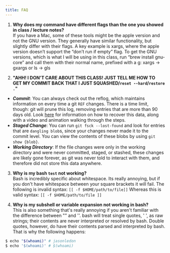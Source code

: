 ```yaml
---
title: FAQ
---
```



1. **Why does my command have different flags than the one you showed in class / lecture notes?**\
If you have a Mac, some of these tools might be the apple version and not the GNU version. They generally have similar functionality, but slightly differ with their flags. A key example is xargs, where the apple version doesn’t support the “don’t run if empty” flag. To get the GNU versions, which is what I will be using in this class, run “brew install gnu-core” and call them with their normal name, prefixed with a g: xargs → gxargs or ls → gls

2. **"AHH! I DON'T CARE ABOUT THIS CLASS! JUST TELL ME HOW TO GET MY COMMIT BACK THAT I JUST SQUASHED/`reset --hard`/`restore .`"**
* _**Commit**_: You can always check out the reflog, which maintains information on every time a git `REF` changes. There is a time limit, though: git will prune this log, removing entries that are more than 90 days old. Look [here](http://localhost:4321/lessons/git-1/#reflog) for information on how to recover this data, along with a video and animation walking through the steps.
* _**Staged Change**_: You can run `git fsck --lost-found` and look for entries that are `dangling blob`s, since your changes never made it to the commit level. You can view the contents of these blobs by using `git show {blob}`.
* _**Working Directory**_: If the file changes were only in the working directory and were never committed, staged, or stashed, these changes are likely gone forever, as git was never told to interact with them, and therefore did not store this data anywhere.

3. **Why is my bash `test` not working?**\
Bash is incredibly specific about whitespace. Its really annoying, but if you don't have whitespace between your square brackets it will fail.
The following is invalid syntax: `[[ -f $HOME/path/to/file]]`
Whereas this is valid syntax: `[[ -f $HOME/path/to/file ]]`

4. **Why is my subshell or variable expansion not working in bash?**\
This is also something that's really annoying if you aren't familiar with the difference between "" and ''. bash will treat single quotes, ' ', as raw strings; their contents are never interpreted or resolved by bash. Double quotes, however, do have their contents parsed and interpreted by bash. That is why the following happens:
```bash
$ echo "$(whoami)" # jasonledon
$ echo '$(whoami)' # $(whoami)
```
